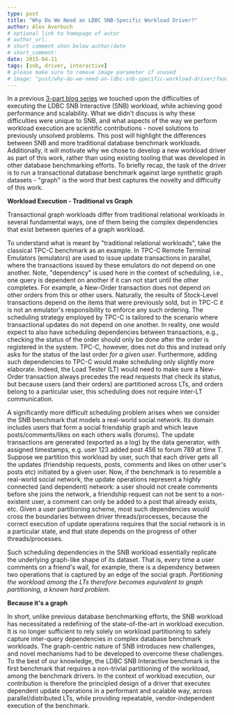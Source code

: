 ```yaml
---
type: post
title: "Why Do We Need an LDBC SNB-Specific Workload Driver?"
author: Alex Averbuch
# optional link to homepage of autor
# author_url: 
# short comment shon below author/date
# short_comment:
date: 2015-04-21
tags: [snb, driver, interactive]
# please make sure to remove image parameter if unused
# image: "post/why-do-we-need-an-ldbc-snb-specific-workload-driver/featured.png" 
---
```


In a previous [3-part blog series](/tags/driver) we touched upon the difficulties of executing the LDBC SNB
Interactive (SNB) workload, while achieving good performance and
scalability. What we didn't discuss is why these difficulties were
unique to SNB, and what aspects of the way we perform workload execution
are scientific contributions - novel solutions to previously unsolved
problems. This post will highlight the differences between SNB and more
traditional database benchmark workloads. Additionally, it will motivate
why we chose to develop a new workload driver as part of this work,
rather than using existing tooling that was developed in other database
benchmarking efforts. To briefly recap, the task of the driver is to run
a transactional database benchmark against large synthetic graph
datasets - "graph" is the word that best captures the novelty and
difficulty of this work.

**Workload Execution - Traditional vs Graph**

Transactional graph workloads differ from traditional relational
workloads in several fundamental ways, one of them being the complex
dependencies that exist between queries of a graph workload.

To understand what is meant by "traditional relational workloads", take
the classical TPC-C benchmark as an example. In TPC-C Remote Terminal
Emulators (emulators) are used to issue update transactions in parallel,
where the transactions issued by these emulators do not depend on one
another. Note, "dependency" is used here in the context of scheduling,
i.e., one query is dependent on another if it can not start until the
other completes. For example, a New-Order transaction does not depend on
other orders from this or other users. Naturally, the results of
Stock-Level transactions depend on the items that were previously sold,
but in TPC-C it is not an emulator's responsibility to enforce any such
ordering. The scheduling strategy employed by TPC-C is tailored to the
scenario where transactional updates do not depend on one another. In
reality, one would expect to also have scheduling dependencies between
transactions, e.g., checking the status of the order should only be done
after the order is registered in the system.  TPC-C, however, does not
do this and instead only asks for the status of the last order _for a
given user_. Furthermore, adding such dependencies to TPC-C would make
scheduling only slightly more elaborate. Indeed, the Load Tester (LT)
would need to make sure a New-Order transaction always precedes the read
requests that check its status, but because users (and their orders) are
partitioned across LTs, and orders belong to a particular user, this
scheduling does not require inter-LT communication.

A significantly more difficult scheduling problem arises when we
consider the SNB benchmark that models a real-world social network. Its
domain includes users that form a social friendship graph and which
leave posts/comments/likes on each others walls (forums). The update
transactions are generated (exported as a log) by the data generator,
with assigned timestamps, e.g. user 123 added post 456 to forum 789 at
time T. Suppose we partition this workload by user, such that each
driver gets all the updates (friendship requests, posts, comments and
likes on other user's posts etc) initiated by a given user. Now, if the
benchmark is to resemble a real-world social network, the update
operations represent a highly connected (and dependent) network: a user
should not create comments before she joins the network, a friendship
request can not be sent to a non-existent user, a comment can only be
added to a post that already exists, etc. Given a user partitioning
scheme, most such dependencies would cross the boundaries between driver
threads/processes, because the correct execution of update operations
requires that the social network is in a particular state, and that
state depends on the progress of other threads/processes.

Such scheduling dependencies in the SNB workload essentially replicate
the underlying graph-like shape of its dataset. That is, every time a
user comments on a friend's wall, for example, there is a dependency
between two operations that is captured by an edge of the social
graph. _Partitioning the workload among the LTs therefore becomes
equivalent to graph partitioning, a known hard problem._

 

**Because it's a graph**

In short, unlike previous database benchmarking efforts, the SNB
workload has necessitated a redefining of the state-of-the-art in
workload execution. It is no longer sufficient to rely solely on
workload partitioning to safely capture inter-query dependencies in
complex database benchmark workloads. The graph-centric nature of SNB
introduces new challenges, and novel mechanisms had to be developed to
overcome these challenges. To the best of our knowledge, the LDBC SNB
Interactive benchmark is the first benchmark that requires a non-trivial
partitioning of the workload, among the benchmark drivers. In the
context of workload execution, our contribution is therefore the
principled design of a driver that executes dependent update operations
in a performant and scalable way, across parallel/distributed LTs, while
providing repeatable, vendor-independent execution of the benchmark.
